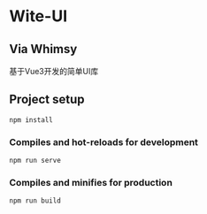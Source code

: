# Wite-UI 
## Via Whimsy


基于Vue3开发的简单UI库

## Project setup
```
npm install
```

### Compiles and hot-reloads for development
```
npm run serve
```

### Compiles and minifies for production
```
npm run build
```
